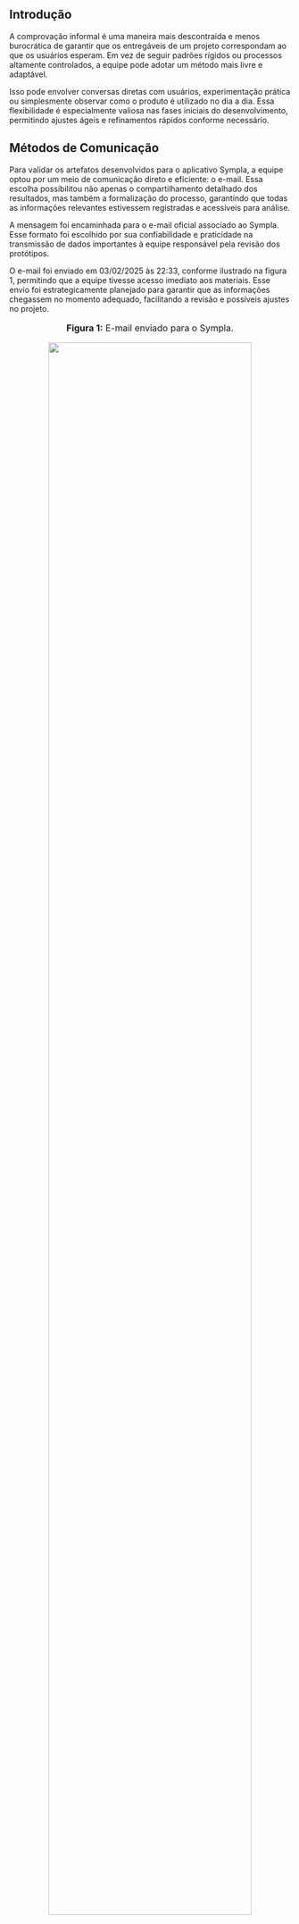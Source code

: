 ## Introdução

A comprovação informal é uma maneira mais descontraída e menos burocrática de garantir que os entregáveis de um projeto correspondam ao que os usuários esperam. Em vez de seguir padrões rígidos ou processos altamente controlados, a equipe pode adotar um método mais livre e adaptável.

Isso pode envolver conversas diretas com usuários, experimentação prática ou simplesmente observar como o produto é utilizado no dia a dia. Essa flexibilidade é especialmente valiosa nas fases iniciais do desenvolvimento, permitindo ajustes ágeis e refinamentos rápidos conforme necessário.

## Métodos de Comunicação

Para validar os artefatos desenvolvidos para o aplicativo Sympla, a equipe optou por um meio de comunicação direto e eficiente: o e-mail. Essa escolha possibilitou não apenas o compartilhamento detalhado dos resultados, mas também a formalização do processo, garantindo que todas as informações relevantes estivessem registradas e acessíveis para análise.

A mensagem foi encaminhada para o e-mail oficial associado ao Sympla. Esse formato foi escolhido por sua confiabilidade e praticidade na transmissão de dados importantes à equipe responsável pela revisão dos protótipos.

O e-mail foi enviado em 03/02/2025 às 22:33, conforme ilustrado na figura 1, permitindo que a equipe tivesse acesso imediato aos materiais. Esse envio foi estrategicamente planejado para garantir que as informações chegassem no momento adequado, facilitando a revisão e possíveis ajustes no projeto.

<div align="center">
<font size="3"><p style="text-align: center"><b>Figura 1:</b> E-mail enviado para o Sympla.</p></font>

<img src="https://github.com/Requisitos-de-Software/2024.2-Sympla/raw/main/docs/assets/validacao/sympla-email.png" style="width: 85%;">

<font size="3"><p style="text-align: center">Fonte: [Renan Araújo](https://github.com/renantfm4)<p><font>
</div>

## Resultado

Até a data de entrega do artefato, em 03/02/2025, não houve qualquer retorno formal por parte da equipe do Sympla em relação à validação do material enviado.

Caso haja qualquer tipo de contato futuro por meio de redes sociais, e-mails ou outros canais de comunicação, essa interação será devidamente registrada e incorporada a este documento como comprovação informal da validação do que foi desenvolvido. Esse registro será fundamental para documentar o reconhecimento e eventuais ajustes necessários no projeto, garantindo a transparência e rastreabilidade do processo.

## Histórico de Versões

| Versão |          Descrição              |     Autor      |      Data      |   Revisor     | 
|:------:|:-------------------------------:|:--------------:|:--------------:|:-------------:|
|  1.0   | Criação desse documento | [Milena Rocha](https://github.com/MilenaFRocha)  | 30/01/2025 | [Victor Hugo](https://github.com/VHbernardes) |
|  1.1   | Comprovação Informal | [Renan Araújo](https://github.com/renantfm4)  | 03/02/2025 | |